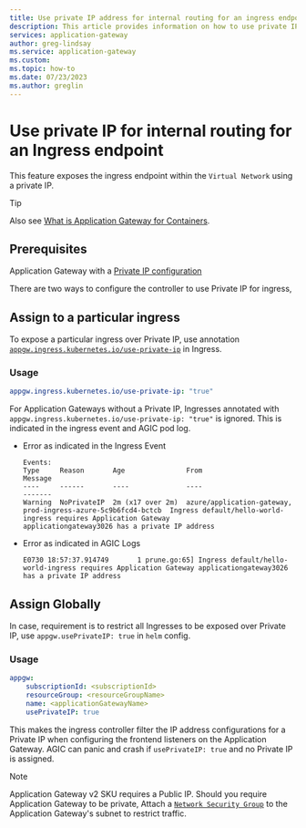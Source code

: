 ```yaml
---
title: Use private IP address for internal routing for an ingress endpoint
description: This article provides information on how to use private IPs for internal routing and thus exposing the Ingress endpoint within a cluster to the rest of the VNet.
services: application-gateway
author: greg-lindsay
ms.service: application-gateway
ms.custom:
ms.topic: how-to
ms.date: 07/23/2023
ms.author: greglin
---
```


# Use private IP for internal routing for an Ingress endpoint

This feature exposes the ingress endpoint within the `Virtual Network` using a private IP.

> [!TIP]
> Also see [What is Application Gateway for Containers](for-containers/overview.md).

## Prerequisites
Application Gateway with a [Private IP configuration](./configure-application-gateway-with-private-frontend-ip.md)

There are two ways to configure the controller to use Private IP for ingress,

## Assign to a particular ingress
To expose a particular ingress over Private IP, use annotation [`appgw.ingress.kubernetes.io/use-private-ip`](./ingress-controller-annotations.md#use-private-ip) in Ingress.

### Usage
```yaml
appgw.ingress.kubernetes.io/use-private-ip: "true"
```

For Application Gateways without a Private IP, Ingresses annotated with `appgw.ingress.kubernetes.io/use-private-ip: "true"` is ignored. This is indicated in the ingress event and AGIC pod log.

* Error as indicated in the Ingress Event

    ```output
    Events:
    Type     Reason       Age               From                                                                     Message
    ----     ------       ----              ----                                                                     -------
    Warning  NoPrivateIP  2m (x17 over 2m)  azure/application-gateway, prod-ingress-azure-5c9b6fcd4-bctcb  Ingress default/hello-world-ingress requires Application Gateway
    applicationgateway3026 has a private IP address
    ```

* Error as indicated in AGIC Logs

    ```output
    E0730 18:57:37.914749       1 prune.go:65] Ingress default/hello-world-ingress requires Application Gateway applicationgateway3026 has a private IP address
    ```


## Assign Globally
In case, requirement is to restrict all Ingresses to be exposed over Private IP, use `appgw.usePrivateIP: true` in `helm` config.

### Usage
```yaml
appgw:
    subscriptionId: <subscriptionId>
    resourceGroup: <resourceGroupName>
    name: <applicationGatewayName>
    usePrivateIP: true
```

This makes the ingress controller filter the IP address configurations for a Private IP when configuring the frontend listeners on the Application Gateway.
AGIC can panic and crash if `usePrivateIP: true` and no Private IP is assigned.

> [!NOTE]
> Application Gateway v2 SKU requires a Public IP. Should you require Application Gateway to be private, Attach a [`Network Security Group`](../virtual-network/network-security-groups-overview.md) to the Application Gateway's subnet to restrict traffic.
